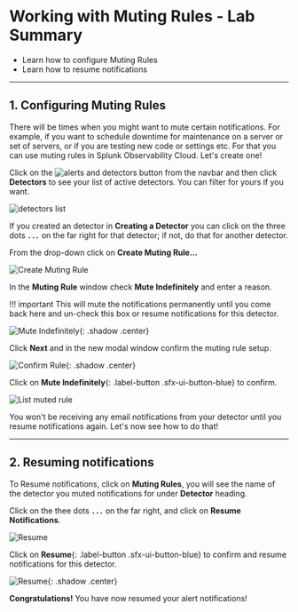 # Working with Muting Rules - Lab Summary

* Learn how to configure Muting Rules
* Learn how to resume notifications
  
---

## 1. Configuring Muting Rules

There will be times when you might want to mute certain notifications. For example, if you want to schedule downtime for maintenance on a server or set of servers, or if you are testing new code or settings etc. For that you can use muting rules in Splunk Observability Cloud. Let's create one!

Click on the ![alerts and detectors button](/images/navbar/alerts-and-detectors.png) from the navbar and then click **Detectors** to see your list of active detectors. You can filter for yours if you want.

![detectors list](/images/detectors/detectors.png) 

If you created an detector in **Creating a Detector** you can click on the three dots **`...`** on the far right for that detector; if not, do that for another detector.

From the drop-down click on **Create Muting Rule...**

![Create Muting Rule](/images/detectors/create-muting-rule.png)

In the **Muting Rule** window check **Mute Indefinitely** and enter a reason.

!!! important
    This will mute the notifications permanently until you come back here and un-check this box or resume notifications for this detector.

![Mute Indefinitely](/images/detectors/mute-indefinitely.png){: .shadow .center}

Click **Next** and in the new modal window confirm the muting rule setup.

![Confirm Rule](/images/detectors/confirm-rule.png){: .shadow .center}

Click on **Mute Indefinitely**{: .label-button .sfx-ui-button-blue} to confirm.

![List muted rule](/images/detectors/alert-muted.png)

You won't be receiving any email notifications from your detector until you resume notifications again. Let's now see how to do that!

---

## 2. Resuming notifications

To Resume notifications, click on **Muting Rules**, you will see the name of the detector you muted notifications for under **Detector** heading.

Click on the thee dots **`...`** on the far right, and click on **Resume Notifications**.

![Resume](/images/detectors/muting-list.png)

Click on **Resume**{: .label-button .sfx-ui-button-blue} to confirm and resume notifications for this detector.

![Resume](/images/detectors/resume.png){: .shadow .center}

**Congratulations!** You have now resumed your alert notifications!
